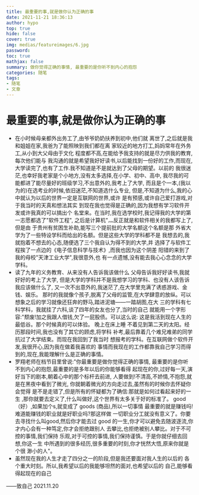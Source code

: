 ```yaml
---
title: 最重要的事,就是做你认为正确的事
date: 2021-11-21 18:36:13
author: hypo
top: true
hide: false
cover: true
img: medias/featureimages/6.jpg
password:
toc: true
mathjax: false
summary: 做你觉得正确的事情, 最重要的是你听不到内心的抱怨
categories: 随笔
tags:
- 随笔
- 文章
---
```


# 最重要的事,就是做你认为正确的事

- 在小时候母亲都外出务工了,由爷爷奶奶扶养到初中,他们就
离世了,之后就是我和姐姐在家,我爸为了能照映到我们都在离
家较近的地方打工,妈妈常年在外务工,从小到大父母由于文化
程度都不高,在能给予我支持的就是尽力供我的教育,每次他们能与
我沟通的就是希望我好好读书,以后能找到一份好的工作,而现在,
大学读完了,也有了工作.我不知道是不是就达到了父母的期望。以前的
我很迷茫,也幸好我老家是个小地方,没有太多选择,在小学、初中、高中,
我尽我的可能都进了能尽量好的班级学习,不出意外的,我考上了大学,
而且是个一本,(我以为的)在选考业的时候,依旧迷茫,不知道选什么专业,
但是,不知道为什么,我的心中就认为以后的世界一定是互联网的世界,或许
是有预感,或许自己爱打游戏,对于我当时的天真和想法其实
到现在我也觉得是正确的,因为我想有学习软件开发或许我真的可以搞出个
名堂来。在当时,我在选学校时,我记得我的大学的第一志愿都选了"软件工程",
之后是计算机"灬反正就是和软件相关的我都写上了,但是由
于贵州有贫困生补助,能写三个提前批的大学名额这个名额是那
外省大学为了一些特设学科而给出的名额。但是这些大学的学科都不是
我想去的,我就抱着不想去的心态,随便选了三个我自认为得不到的大学,并
选择了与软件工程挨了一点边的《电子信息科学与技术》,而我也因为这个阴差
阳错的来到了我的母校"天津工业大学",我很意外,也
有一点遗憾,没有能去我心心念念的大学学科。
- 读了九年的义务教育、从来没有人告诉我该做什么
父母告诉我好好读书,我就好好的考上了大学,
但是大学的学科并不是我想学习的学科、也没有人该告诉我应该做什么了,
又一次不出意外的,我迷茫了,在大学里充满了诱惑游戏、金钱、娱乐。
那时的我就像个孩子,脱离了父母的监管,在大学肆意的放纵。可以
想象之后的学习就像还狂奔的野马,踏进泥塘——一踏胡图,在大
三的学科有七科学科，我就挂了六科,谈了四年的女友也分了,当时的自己
就能用一个字形容:"颓废!加之我跟人借钱,欠了一屁股债。可以这么说:
这是我活到现在人生的最低谷。那个时候真的可以体验。 晚上在床上睡
不着见到第二天的太阳。经历那段时间,我也没有了其它的顾虑,将学科
补考,最后靠着几个难兄难弟的同学抗过了大学结束。而现在我回到了我当时
想报考的学科。在互联网做个软件开发,我很开心,因为我在做着我喜欢的
事情而我现在的工作都靠我自己学习而得到的,现在,我能理解什么是正确的事情。
- 罗翔老师在档节目里曾说:"你最重要是做你觉得正确的事情,
最重要的是你听不到内心的抱怨,最重要的是多年以后的你能够看得
起现在的你,过好每一天,演好当下的剧本,朝着心中的那个标杆去前进,
人要做到!不清高,不娇情,不抱怨,就是在黑夜中看到了微光,
你就朝着微光的方向走过去,虽然有的时候你去怀疑你会觉得
是不是走错了,但是所有的怀疑都为了确信:那就是如何过看起来好的一生
,那你就要去定义了,什么叫做好,这个世界有太多关于好的标准了。
good（好）,如果加个s,就变成了 goods (商品),所以一切事情
最重要的就是赚钱吗!难道能赚钱的职业就是好职业吗?那这样做
一切职业分工就没有意义了。你要去寻找什么叫good,然后你才能去过 good
的一生,你才可以避免去随波逐流,你才内心会有一种笃定,你才会拒绝跟别人
去攀比,也拒绝被别人攀比。对于不可控的事情,我们保持
乐观,对于可控的事情,我们保持谨慎。于是你就仔细去回想,你这一生
中所遇到的很多经历,很多重要的时刻,你才恍然大悟,原来你就是个很
渺小的人"。
- 虽然现在我的人生才走了四分之一的阶段,但是我还要面对我人生的以后的
各个重大时刻。所以,我希望以后的我能够坦然的面对,也希望以后的
自己,能够看得起现在的自己

——致自己
2021.11.20